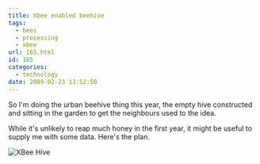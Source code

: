 ```yaml
---
title: Xbee enabled beehive
tags:
  - bees
  - processing
  - xbee
url: 165.html
id: 165
categories:
  - technology
date: 2009-02-23 13:52:50
---
```


So I'm doing the urban beehive thing this year, the empty hive constructed and sitting in the garden to get the neighbours used to the idea. 

While it's unlikely to reap much honey in the first year, it might be useful to supply me with some data. Here's the plan. 

![XBee Hive](/wpimages/2009/02/xbee_hive.jpg "XBee Hive")